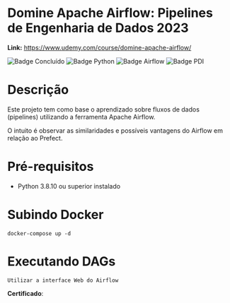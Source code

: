 # Domine Apache Airflow: Pipelines de Engenharia de Dados 2023
<b>Link:</b> https://www.udemy.com/course/domine-apache-airflow/

![Badge Concluído](http://img.shields.io/static/v1?label=STATUS&message=CONCLUÍDO&color=GREEN&style=for-the-badge)
![Badge Python](http://img.shields.io/static/v1?label=PYTHON&message=V.3.8.10&color=blue&style=for-the-badge)
![Badge Airflow](http://img.shields.io/static/v1?label=APACHE%20AIRFLOW&message=V.2.7.0&color=blue&style=for-the-badge)
![Badge PDI](http://img.shields.io/static/v1?label=PDI&message=LOGCOMEX&color=purple&style=for-the-badge)

<h1> Descrição </h1>

Este projeto tem como base o aprendizado sobre fluxos de dados (pipelines) utilizando a ferramenta
Apache Airflow.

O intuito é observar as similaridades e possíveis vantagens do Airflow em relação ao Prefect. 

<h1> Pré-requisitos </h1>

* Python 3.8.10 ou superior instalado

<h1> Subindo Docker </h1>

```docker-compose up -d```

<h1> Executando DAGs </h1>

```Utilizar a interface Web do Airflow```

<b>Certificado</b>:
